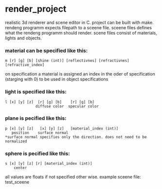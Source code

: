 # render_project #
realistic 3d renderer and scene editor in C. 
project can be built with make. 
rendeng programm expects filepath to a sceene file. 
sceene files defines what the rendeng programm should render. 
scene files consist of materials, lights and objects. 

### material can be specified like this: ###
```
m [r] [g] [b] [shine (int)] [reflectivnes] [refractivnes] [refractive_index]
```
on specification a material is assigned an index in the oder of specification (starging with 0) to be used in object specifications

### light is specified like this: ###
```
l [x] [y] [z]  [r] [g] [b]    [r] [g] [b]
              diffuse color  specular color 
```

### plane is pecified like this: ###
```
p [x] [y] [z]   [x] [y] [z]   [material_index (int)]
   position    surface normal
*surface normal specifies only the direction. does not need to be normalized
```

### sphere is pecified like this: ###
```
s [x] [y] [z] [r] [material_index (int)]
    center
```

all values are floats if not specified other wise.
example sceene file: test_sceene
